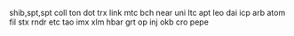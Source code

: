 shib,spt,spt coll
ton
dot
trx
link
mtc
bch
near
uni
ltc
apt
leo
dai
icp
arb
atom
fil
stx
rndr
etc
tao
imx
xlm
hbar
grt
op
inj
okb
cro
pepe

